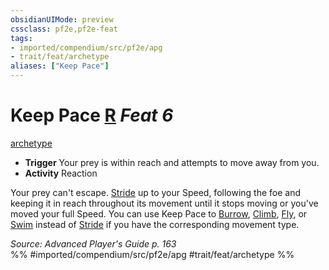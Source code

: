 ```yaml
---
obsidianUIMode: preview
cssclass: pf2e,pf2e-feat
tags:
- imported/compendium/src/pf2e/apg
- trait/feat/archetype
aliases: ["Keep Pace"]
---
```

# Keep Pace  [R](chapter-9-playing-the-game.md#Actions "Reaction") *Feat 6*  
[archetype](archetype.md)  

- **Trigger** Your prey is within reach and attempts to move away from you.
- **Activity** Reaction

Your prey can't escape. [Stride](stride.md) up to your Speed, following the foe and keeping it in reach throughout its movement until it stops moving or you've moved your full Speed. You can use Keep Pace to [Burrow](burrow.md), [Climb](climb.md), [Fly](rules/actions/fly.md), or [Swim](swim.md) instead of [Stride](stride.md) if you have the corresponding movement type.

*Source: Advanced Player's Guide p. 163*  
%% #imported/compendium/src/pf2e/apg #trait/feat/archetype %%
